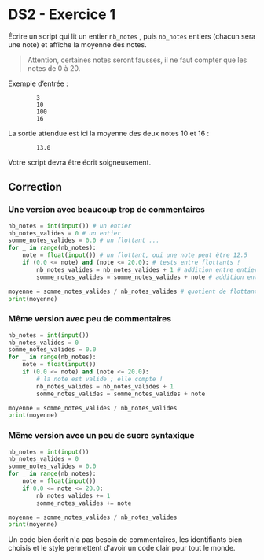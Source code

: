 # DS2 - Exercice 1
Écrire un script qui lit un entier `nb_notes` , puis `nb_notes` entiers (chacun sera une note) et affiche la moyenne des notes.
> Attention, certaines notes seront fausses, il ne faut compter que les notes de $0$ à $20$.

Exemple d’entrée :
```
        3
        10
        100
        16
```

La sortie attendue est ici la moyenne des deux notes $10$ et $16$ :
```
        13.0
```

Votre script devra être écrit soigneusement.

## Correction

### Une version avec beaucoup trop de commentaires

```python
nb_notes = int(input()) # un entier
nb_notes_valides = 0 # un entier
somme_notes_valides = 0.0 # un flottant ...
for _ in range(nb_notes):
    note = float(input()) # un flottant, oui une note peut être 12.5
    if (0.0 <= note) and (note <= 20.0): # tests entre flottants !
        nb_notes_valides = nb_notes_valides + 1 # addition entre entiers
        somme_notes_valides = somme_notes_valides + note # addition entre flottants

moyenne = somme_notes_valides / nb_notes_valides # quotient de flottants
print(moyenne)
```

### Même version avec peu de commentaires

```python
nb_notes = int(input())
nb_notes_valides = 0
somme_notes_valides = 0.0
for _ in range(nb_notes):
    note = float(input())
    if (0.0 <= note) and (note <= 20.0):
        # la note est valide ; elle compte !
        nb_notes_valides = nb_notes_valides + 1
        somme_notes_valides = somme_notes_valides + note

moyenne = somme_notes_valides / nb_notes_valides
print(moyenne)
```

### Même version avec un peu de sucre syntaxique

```python
nb_notes = int(input())
nb_notes_valides = 0
somme_notes_valides = 0.0
for _ in range(nb_notes):
    note = float(input())
    if 0.0 <= note <= 20.0:
        nb_notes_valides += 1
        somme_notes_valides += note

moyenne = somme_notes_valides / nb_notes_valides
print(moyenne)
```

Un code bien écrit n'a pas besoin de commentaires, les identifiants bien choisis et le style permettent d'avoir un code clair pour tout le monde.
